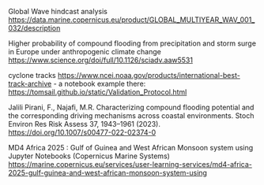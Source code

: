 

Global Wave hindcast analysis
https://data.marine.copernicus.eu/product/GLOBAL_MULTIYEAR_WAV_001_032/description 

Higher probability of compound flooding from precipitation and storm surge in Europe under anthropogenic climate change
https://www.science.org/doi/full/10.1126/sciadv.aaw5531 

cyclone tracks https://www.ncei.noaa.gov/products/international-best-track-archive - a notebook example there: https://tomsail.github.io/static/Validation_Protocol.html

Jalili Pirani, F., Najafi, M.R. Characterizing compound flooding potential and the corresponding driving mechanisms across coastal environments. Stoch Environ Res Risk Assess 37, 1943–1961 (2023). https://doi.org/10.1007/s00477-022-02374-0 

MD4 Africa 2025 : Gulf of Guinea and West African Monsoon system using Jupyter Notebooks (Copernicus Marine Systems) https://marine.copernicus.eu/services/user-learning-services/md4-africa-2025-gulf-guinea-and-west-african-monsoon-system-using 
